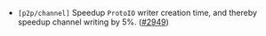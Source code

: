 - `[p2p/channel]` Speedup `ProtoIO` writer creation time, and thereby speedup channel writing by 5%.
  ([\#2949](https://github.com/depinnetwork/por-consensus/pull/2949))